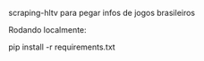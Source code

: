 scraping-hltv para pegar infos de jogos brasileiros


Rodando localmente:

pip install -r requirements.txt

